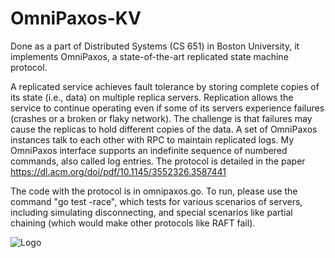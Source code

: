# OmniPaxos-KV
Done as a part of Distributed Systems (CS 651) in Boston University, it implements OmniPaxos, a state-of-the-art replicated state machine protocol.

A replicated service achieves fault tolerance by storing complete copies of its state (i.e., data) on multiple replica servers. Replication allows the service to continue operating even if some of its servers experience failures (crashes or a broken or flaky network). The challenge is that failures may cause the replicas to hold different copies of the data. A set of OmniPaxos instances talk to each other with RPC to maintain replicated logs. My OmniPaxos interface supports an indefinite sequence of numbered commands, also called log entries. The protocol is detailed in the paper https://dl.acm.org/doi/pdf/10.1145/3552326.3587441

The code with the protocol is in omnipaxos.go. To run, please use the command "go test -race", which tests for various scenarios of servers, including simulating disconnecting, and special scenarios like partial chaining (which would make other protocols like RAFT fail).

![Logo](./a3b-sharding/3B-Figure.png)
